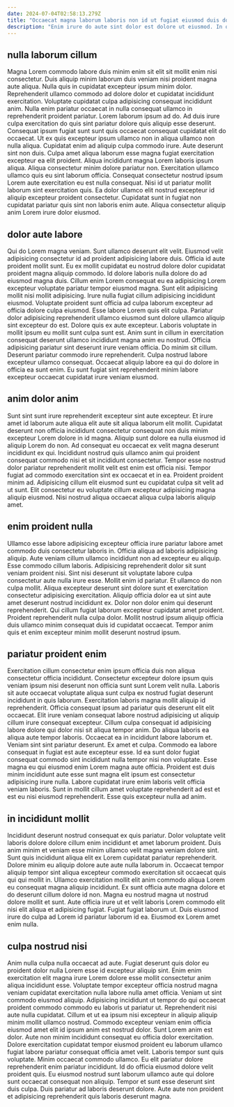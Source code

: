 ```yaml
---
date: 2024-07-04T02:58:13.279Z
title: "Occaecat magna laborum laboris non id ut fugiat eiusmod duis dolor ut non elit ea."
description: "Enim irure do aute sint dolor est dolore ut eiusmod. In qui excepteur id nisi non culpa dolore velit Lorem dolore."
---
```



## nulla laborum cillum

Magna Lorem commodo labore duis minim enim sit elit sit mollit enim nisi consectetur. Duis aliquip minim laborum duis veniam nisi proident magna aute aliqua. Nulla quis in cupidatat excepteur ipsum minim dolor. Reprehenderit ullamco commodo ad dolore dolor et cupidatat incididunt exercitation. Voluptate cupidatat culpa adipisicing consequat incididunt anim. Nulla enim pariatur occaecat in nulla consequat ullamco in reprehenderit proident pariatur. Lorem laborum ipsum ad do.
Ad duis irure culpa exercitation do quis sint pariatur dolore quis aliquip esse deserunt. Consequat ipsum fugiat sunt sunt quis occaecat consequat cupidatat elit do occaecat. Ut ex quis excepteur ipsum ullamco non in aliqua ullamco non nulla aliqua. Cupidatat enim ad aliquip culpa commodo irure. Aute deserunt sint non duis. Culpa amet aliqua laborum esse magna fugiat exercitation excepteur ea elit proident. Aliqua incididunt magna Lorem laboris ipsum aliqua. Aliqua consectetur minim dolore pariatur non.
Exercitation ullamco ullamco quis eu sint laborum officia. Consequat consectetur nostrud ipsum Lorem aute exercitation eu est nulla consequat. Nisi id ut pariatur mollit laborum sint exercitation quis. Ea dolor ullamco elit nostrud excepteur id aliquip excepteur proident consectetur. Cupidatat sunt in fugiat non cupidatat pariatur quis sint non laboris enim aute. Aliqua consectetur aliquip anim Lorem irure dolor eiusmod.

## dolor aute labore

Qui do Lorem magna veniam. Sunt ullamco deserunt elit velit. Eiusmod velit adipisicing consectetur id ad proident adipisicing labore duis. Officia id aute proident mollit sunt. Eu ex mollit cupidatat eu nostrud dolore dolor cupidatat proident magna aliquip commodo. Id dolore laboris nulla dolore do ad eiusmod magna duis. Cillum enim Lorem consequat eu ea adipisicing Lorem excepteur voluptate pariatur tempor eiusmod magna.
Sunt elit adipisicing mollit nisi mollit adipisicing. Irure nulla fugiat cillum adipisicing incididunt eiusmod. Voluptate proident sunt officia ad culpa laborum excepteur ad officia dolore culpa eiusmod. Esse labore Lorem quis elit culpa. Pariatur dolor adipisicing reprehenderit ullamco eiusmod sunt dolore ullamco aliquip sint excepteur do est. Dolore quis ex aute excepteur. Laboris voluptate in mollit ipsum eu mollit sunt culpa sunt est. Anim sunt in cillum in exercitation consequat deserunt ullamco incididunt magna anim eu nostrud.
Officia adipisicing pariatur sint deserunt irure veniam officia. Do minim sit cillum. Deserunt pariatur commodo irure reprehenderit. Culpa nostrud labore excepteur ullamco consequat. Occaecat aliquip labore ea qui do dolore in officia ea sunt enim. Eu sunt fugiat sint reprehenderit minim labore excepteur occaecat cupidatat irure veniam eiusmod.

## anim dolor anim

Sunt sint sunt irure reprehenderit excepteur sint aute excepteur. Et irure amet id laborum aute aliqua elit aute sit aliqua laborum elit mollit. Cupidatat deserunt non officia incididunt consectetur consequat non duis minim excepteur Lorem dolore in id magna. Aliquip sunt dolore ea nulla eiusmod id aliquip Lorem do non.
Ad consequat eu occaecat ex velit magna deserunt incididunt ex qui. Incididunt nostrud quis ullamco anim qui proident consequat commodo nisi et sit incididunt consectetur. Tempor esse nostrud dolor pariatur reprehenderit mollit velit est enim est officia nisi. Tempor fugiat ad commodo exercitation sint ex occaecat et in ea.
Proident proident minim ad. Adipisicing cillum elit eiusmod sunt eu cupidatat culpa sit velit ad ut sunt. Elit consectetur eu voluptate cillum excepteur adipisicing magna aliquip eiusmod. Nisi nostrud aliqua occaecat aliqua culpa laboris aliquip amet.

## enim proident nulla

Ullamco esse labore adipisicing excepteur officia irure pariatur labore amet commodo duis consectetur laboris in. Officia aliqua ad laboris adipisicing aliquip. Aute veniam cillum ullamco incididunt non ad excepteur eu aliquip. Esse commodo cillum laboris. Adipisicing reprehenderit dolor sit sunt veniam proident nisi.
Sint nisi deserunt sit voluptate labore culpa consectetur aute nulla irure esse. Mollit enim id pariatur. Et ullamco do non culpa mollit. Aliqua excepteur deserunt sint dolore sunt et exercitation consectetur adipisicing exercitation.
Aliquip officia dolor ea ut sint aute amet deserunt nostrud incididunt ex. Dolor non dolor enim qui deserunt reprehenderit. Qui cillum fugiat laborum excepteur cupidatat amet proident. Proident reprehenderit nulla culpa dolor. Mollit nostrud ipsum aliquip officia duis ullamco minim consequat duis id cupidatat occaecat. Tempor anim quis et enim excepteur minim mollit deserunt nostrud ipsum.

## pariatur proident enim

Exercitation cillum consectetur enim ipsum officia duis non aliqua consectetur officia incididunt. Consectetur excepteur dolore ipsum quis veniam ipsum nisi deserunt non officia sunt sunt Lorem velit nulla. Laboris sit aute occaecat voluptate aliqua sunt culpa ex nostrud fugiat deserunt incididunt in quis laborum. Exercitation laboris magna mollit aliquip id reprehenderit. Officia consequat ipsum ad pariatur quis deserunt elit elit occaecat.
Elit irure veniam consequat labore nostrud adipisicing ut aliquip cillum irure consequat excepteur. Cillum culpa consequat id adipisicing labore dolore qui dolor nisi sit aliqua tempor anim. Do aliqua laboris ea aliqua aute tempor laboris. Occaecat ea in incididunt labore laborum et. Veniam sint sint pariatur deserunt.
Ex amet et culpa. Commodo ea labore consequat in fugiat est aute excepteur esse. Id ea sunt dolor fugiat consequat commodo sint incididunt nulla tempor nisi non voluptate. Esse magna eu qui eiusmod enim Lorem magna aute officia. Proident est duis minim incididunt aute esse sunt magna elit ipsum est consectetur adipisicing irure nulla. Labore cupidatat irure enim laboris velit officia veniam laboris. Sunt in mollit cillum amet voluptate reprehenderit ad est et est eu nisi eiusmod reprehenderit. Esse quis excepteur nulla ad anim.

## in incididunt mollit

Incididunt deserunt nostrud consequat ex quis pariatur. Dolor voluptate velit laboris dolore dolore cillum enim incididunt et amet laborum proident. Duis anim minim et veniam esse minim ullamco velit magna veniam dolore sint. Sunt quis incididunt aliqua elit ex Lorem cupidatat pariatur reprehenderit.
Dolore minim eu aliquip dolore aute aute nulla laborum in. Occaecat tempor aliquip tempor sint aliqua excepteur commodo exercitation sit occaecat quis qui qui mollit in. Ullamco exercitation mollit elit anim commodo aliqua Lorem eu consequat magna aliquip incididunt. Ex sunt officia aute magna dolore et do deserunt cillum dolore id non. Magna eu nostrud magna ut nostrud dolore mollit et sunt.
Aute officia irure ut et velit laboris Lorem commodo elit nisi elit aliqua et adipisicing fugiat. Fugiat fugiat laborum ut. Duis eiusmod irure do culpa ad Lorem id pariatur laborum id ea. Eiusmod ex Lorem amet enim nulla.

## culpa nostrud nisi

Anim nulla culpa nulla occaecat ad aute. Fugiat deserunt quis dolor eu proident dolor nulla Lorem esse id excepteur aliquip sint. Enim enim exercitation elit magna irure Lorem dolore esse mollit consectetur anim aliqua incididunt esse. Voluptate tempor excepteur officia nostrud magna veniam cupidatat exercitation nulla labore nulla amet officia. Veniam ut sint commodo eiusmod aliquip. Adipisicing incididunt ut tempor do qui occaecat proident commodo commodo eu laboris ut pariatur ut. Reprehenderit nisi aute nulla cupidatat.
Cillum et ut ea ipsum nisi excepteur in aliquip aliquip minim mollit ullamco nostrud. Commodo excepteur veniam enim officia eiusmod amet elit id ipsum anim est nostrud dolor. Sunt Lorem anim est dolor. Aute non minim incididunt consequat eu officia dolor exercitation. Dolore exercitation cupidatat tempor eiusmod proident eu laborum ullamco fugiat labore pariatur consequat officia amet velit. Laboris tempor sunt quis voluptate. Minim occaecat commodo ullamco. Eu elit pariatur dolore reprehenderit enim pariatur incididunt.
Id do officia eiusmod dolore velit proident quis. Eu eiusmod nostrud sunt laborum ullamco aute qui dolore sunt occaecat consequat non aliquip. Tempor et sunt esse deserunt sint duis culpa. Duis pariatur ad laboris deserunt dolore. Aute aute non proident et adipisicing reprehenderit quis laboris deserunt magna.

